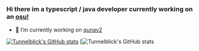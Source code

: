 ### Hi there im a typescript / java developer currently working on an [osu!](https://osu.ppy.sh/home)
- 🔭 I’m currently working on [qunav2](https://github.com/Tunnelbliick/qunav2)

[![Tunnelblick's GitHub stats](https://github-readme-stats.vercel.app/api?username=tunnelbliick)](https://github.com/tunnelbliick/github-readme-stats)
[![Tunnelblick's GitHub stats](https://github-readme-streak-stats.herokuapp.com/?user=tunnelbliick&)

<!--
**Tunnelbliick/Tunnelbliick** is a ✨ _special_ ✨ repository because its `README.md` (this file) appears on your GitHub profile.

Here are some ideas to get you started:

- 🔭 I’m currently working on ...
- 🌱 I’m currently learning ...
- 👯 I’m looking to collaborate on ...
- 🤔 I’m looking for help with ...
- 💬 Ask me about ...
- 📫 How to reach me: ...
- 😄 Pronouns: ...
- ⚡ Fun fact: ...
-->
